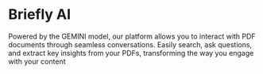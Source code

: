 # Briefly AI

Powered by the GEMINI model, our platform allows you to interact with PDF documents through seamless conversations. Easily search, ask questions, and extract key insights from your PDFs, transforming the way you engage with your content
